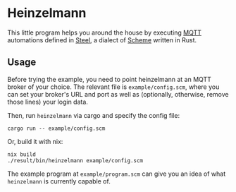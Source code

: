 # Heinzelmann

This little program helps you around the house by executing [MQTT](https://mqtt.org) automations defined in [Steel](https://github.com/mattwparas/steel), a dialect of [Scheme](https://www.scheme.org/) written in Rust.

## Usage

Before trying the example, you need to point heinzelmann at an MQTT broker of your choice. The relevant file is `example/config.scm`, where you can set your broker's URL and port as well as (optionally, otherwise, remove those lines) your login data.

Then, run `heinzelmann` via cargo and specify the config file:

```
cargo run -- example/config.scm
```

Or, build it with nix:

```
nix build
./result/bin/heinzelmann example/config.scm
```

The example program at `example/program.scm` can give you an idea of what `heinzelmann` is currently capable of.
